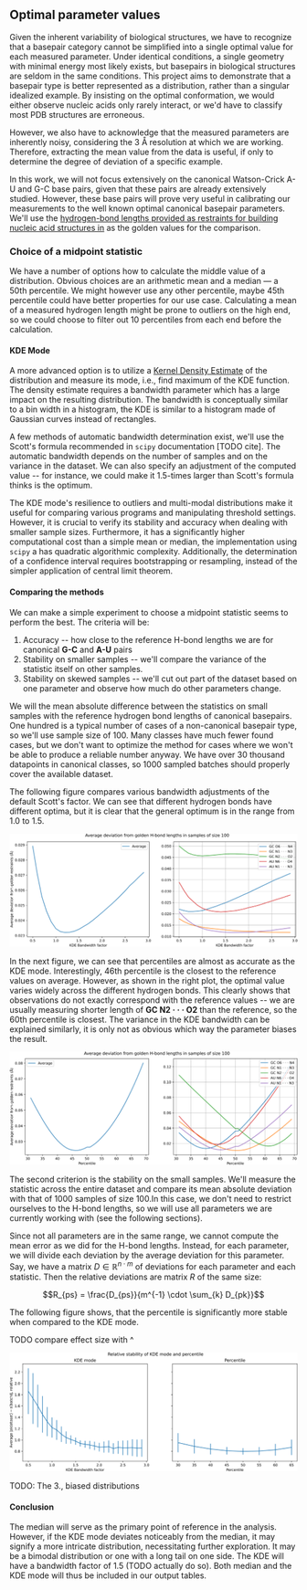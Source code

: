 ## Optimal parameter values

<!-- We totally understand that even if two basepairs are in the same category, they shouldn't be necessarily equal.
In the same conditions, maybe yes, there should be an optimal geometry with minimal energy.
But biological structures are interesting because they aren't the same, and thus the basepairs are not in the same conditions.
Actually, one of the main goals of this project is to show that a basepair type is a distribution, not just a single idealized example as was shown in LSW2002.
We wouldn't find many interactions in real data, if we insisted on the optimal conformation.
Most of the measured data is however noise, remember we dealing with 3Å resolution.
So it is useful to extract the mean value from it, if only to then find out how far does a given example deviate from it. -->

Given the inherent variability of biological structures, we have to recognize that a basepair category cannot be simplified into a single optimal value for each measured parameter.
Under identical conditions, a single geometry with minimal energy most likely exists, but basepairs in biological structures are seldom in the same conditions.
This project aims to demonstrate that a basepair type is better represented as a distribution, rather than a singular idealized example.
By insisting on the optimal conformation, we would either observe nucleic acids only rarely interact, or we'd have to classify most PDB structures are erroneous.

However, we also have to acknowledge that the measured parameters are inherently noisy, considering the 3 Å resolution at which we are working.
Therefore, extracting the mean value from the data is useful, if only to determine the degree of deviation of a specific example.

<!-- Even though basepairs are in the same category, 
Our goal is to show that each of the measured parameters has a distribution -->

<!-- We will not bother ourselves with the canonical Watson-Crick A-U and G-C pairs too much, since they are well studied already. But this is great for calibrating our measurements to the well-known optimal canonical basepair parameters. -->
In this work, we will not focus extensively on the canonical Watson-Crick A-U and G-C base pairs, given that these pairs are already extensively studied.
However, these base pairs will prove very useful in calibrating our measurements to the well known optimal canonical basepair parameters.
We'll use the [hydrogen-bond lengths provided as restraints for building nucleic acid structures in](https://doi.org/10.1107/S2059798321007610) as the golden values for the comparison.

### Choice of a midpoint statistic

We have a number of options how to calculate the middle value of a distribution.
Obvious choices are an arithmetic mean and a median — a 50th percentile.
We might however use any other percentile, maybe 45th percentile could have better properties for our use case.
Calculating a mean of a measured hydrogen length might be prone to outliers on the high end, so we could choose to filter out 10 percentiles from each end before the calculation.

#### KDE Mode

A more advanced option is to utilize a [Kernel Density Estimate](https://en.wikipedia.org/wiki/Kernel_density_estimation) of the distribution and measure its mode, i.e., find maximum of the KDE function.
The density estimate requires a bandwidth parameter which has a large impact on the resulting distribution.
The bandwidth is conceptually similar to a bin width in a histogram, the KDE is similar to a histogram made of Gaussian curves instead of rectangles.

A few methods of automatic bandwidth determination exist, we'll use the Scott's formula recommended in `scipy` documentation [TODO cite].
The automatic bandwidth depends on the number of samples and on the variance in the dataset.
We can also specify an adjustment of the computed value -- for instance, we could make it 1.5-times larger than Scott's formula thinks is the optimum.

<!-- Since we might want to compare several programs and experiment with changing the threshold, the resilience to outliers of the KDE mode is very useful.
It is also advantageous that it will select the highest peak in case of multi-modal distribution.
However, we have to verify that it is sufficiently stable and accurate on smaller samples.
It is also not great that it is computationally significantly more intensive, the implementation using `scipy` a has quadratic algorithmic complex.
Plus we cannot get a confidence interval by simply considering the standard deviation like to mean, we'll have to do bootstrap. -->

The KDE mode's resilience to outliers and multi-modal distributions make it useful for comparing various programs and manipulating threshold settings.
However, it is crucial to verify its stability and accuracy when dealing with smaller sample sizes.
Furthermore, it has a significantly higher computational cost than a simple mean or median, the implementation using `scipy` a has quadratic algorithmic complexity.
Additionally, the determination of a confidence interval requires bootstrapping or resampling, instead of the simpler application of central limit theorem.

#### Comparing the methods

We can make a simple experiment to choose a midpoint statistic seems to perform the best.
The criteria will be:

1. Accuracy -- how close to the reference H-bond lengths we are for canonical **G-C** and **A-U** pairs
2. Stability on smaller samples -- we'll compare the variance of the statistic itself on other samples.
3. Stability on skewed samples -- we'll cut out part of the dataset based on one parameter and observe how much do other parameters change.

We will the mean absolute difference between the statistics on small samples with the reference hydrogen bond lengths of canonical basepairs.
One hundred is a typical number of cases of a non-canonical basepair type, so we'll use sample size of 100.
Many classes have much fewer found cases, but we don't want to optimize the method for cases where we won't be able to produce a reliable number anyway.
We have over 30 thousand datapoints in canonical classes, so 1000 sampled batches should properly cover the available dataset.

The following figure compares various bandwidth adjustments of the default Scott's factor.
We can see that different hydrogen bonds have different optima, but it is clear that the general optimum is in the range from 1.0 to 1.5.


![[Reference H-bond lengths](https://doi.org/10.1107/S2059798321007610) / KDE mode with bandwidth adjustment 0.5 … 3.0](../img/KDE_bandwidth_golden_length_deviation.svg)

In the next figure, we can see that percentiles are almost as accurate as the KDE mode.
Interestingly, 46th percentile is the closest to the reference values on average.
However, as shown in the right plot, the optimal value varies widely across the different hydrogen bonds.
This clearly shows that observations do not exactly correspond with the reference values -- we are usually measuring shorter length of **GC N2 · · · O2** than the reference, so the 60th percentile is closest.
The variance in the KDE bandwidth can be explained similarly, it is only not as obvious which way the parameter biases the result.

![[Reference H-bond lengths](https://doi.org/10.1107/S2059798321007610) / percentile 30 … 70](../img/percentile_golden_length_deviation.svg)

The second criterion is the stability on the small samples.
We'll measure the statistic across the entire dataset and compare its mean absolute deviation with that of 1000 samples of size 100.In this case, we don't need to restrict ourselves to the H-bond lengths, so we will use all parameters we are currently working with (see the following sections).

Since not all parameters are in the same range, we cannot compute the mean error as we did for the H-bond lengths.
Instead, for each parameter, we will divide each deviation by the average deviation for this parameter.
Say, we have a matrix $D \in \mathbb{R}^{n \cdot m}$ of deviations for each parameter and each statistic.
Then the relative deviations are matrix $R$ of the same size:


$$R_{ps} = \frac{D_{ps}}{m^{-1} \cdot \sum_{k} D_{pk}}$$

The following figure shows, that the percentile is significantly more stable when compared to the KDE mode.

TODO compare effect size with ^


![Stability of the mode and percentile on various parameters of canonical GC and AU pairs. The error bars show the variance for different measured parameters.](../img/percentile_kdemode_stability_GC_AU.svg)


TODO: The 3., biased distributions

#### Conclusion

The median will serve as the primary point of reference in the analysis.
However, if the KDE mode deviates noticeably from the median, it may signify a more intricate distribution, necessitating further exploration.
It may be a bimodal distribution or one with a long tail on one side.
The KDE will have a bandwidth factor of 1.5 (TODO actually do so).
Both median and the KDE mode will thus be included in our output tables.
